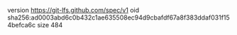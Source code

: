 version https://git-lfs.github.com/spec/v1
oid sha256:ad0003abd6c0b432c1ae635508ec94d9cbafdf67a8f383ddaf031f154befca6c
size 484
